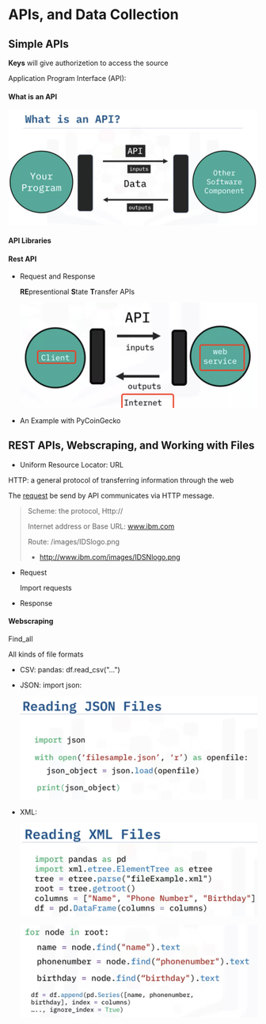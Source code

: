 # APIs, and Data Collection

## Simple APIs

**Keys** will give authorizetion to access the source

Application Program Interface (API):

#### What is an API

![image-20230322105411437](./photo/image-20230322105411437.png)

#### API Libraries

#### Rest API

- Request and Response

  **RE**presentional **S**tate **T**ransfer APIs

  ![image-20230322110753117](./photo/image-20230322110753117.png)

  

- An Example with PyCoinGecko

## REST APIs, Webscraping, and Working with Files

- Uniform Resource Locator: URL

HTTP: a general protocol of transferring information through the web

The <u>request</u> be send by API communicates via HTTP message.

> Scheme: the protocol, Http://
>
> Internet address or Base URL: www.ibm.com
>
> Route: /images/IDSlogo.png
>
> - http://www.ibm.com/images/IDSNlogo.png

- Request

  Import requests

  

- Response

#### Webscraping

Find_all

All kinds of file formats

- CSV: pandas: df.read_csv("...")

- JSON: import json: 

  ![image-20230322145933776](./photo/image-20230322145933776.png)

- XML: 

  ![image-20230322150114276](./photo/image-20230322150114276.png)

  ![image-20230322150148030](./photo/image-20230322150148030.png)

